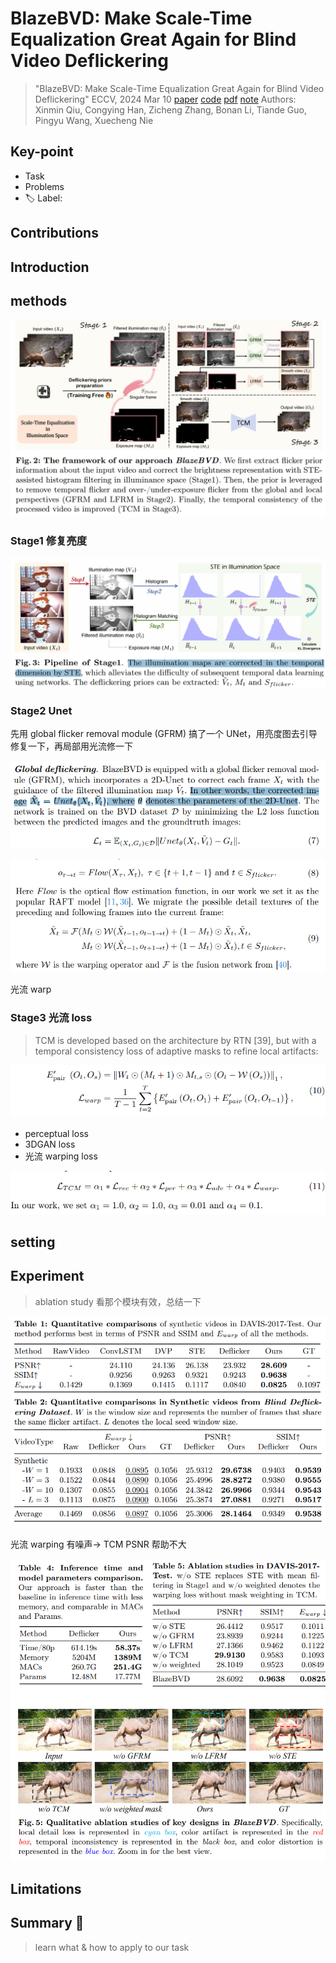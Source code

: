 # BlazeBVD: Make Scale-Time Equalization Great Again for Blind Video Deflickering

> "BlazeBVD: Make Scale-Time Equalization Great Again for Blind Video Deflickering" ECCV, 2024 Mar 10
> [paper](http://arxiv.org/abs/2403.06243v1) [code]() [pdf](./2024_03_Arxiv_BlazeBVD--Make-Scale-Time-Equalization-Great-Again-for-Blind-Video-Deflickering.pdf) [note](./2024_03_Arxiv_BlazeBVD--Make-Scale-Time-Equalization-Great-Again-for-Blind-Video-Deflickering_Note.md)
> Authors: Xinmin Qiu, Congying Han, Zicheng Zhang, Bonan Li, Tiande Guo, Pingyu Wang, Xuecheng Nie

## Key-point

- Task
- Problems
- :label: Label:

## Contributions

## Introduction

## methods

![fig2](docs/2024_03_Arxiv_BlazeBVD--Make-Scale-Time-Equalization-Great-Again-for-Blind-Video-Deflickering_Note/fig2.png)



### Stage1 修复亮度

![fig3](docs/2024_03_Arxiv_BlazeBVD--Make-Scale-Time-Equalization-Great-Again-for-Blind-Video-Deflickering_Note/fig3.png)



### Stage2 Unet

先用 global flicker removal module (GFRM) 搞了一个 UNet，用亮度图去引导修复一下，再局部用光流修一下

![eq7](docs/2024_03_Arxiv_BlazeBVD--Make-Scale-Time-Equalization-Great-Again-for-Blind-Video-Deflickering_Note/eq7.png)





![eq8](docs/2024_03_Arxiv_BlazeBVD--Make-Scale-Time-Equalization-Great-Again-for-Blind-Video-Deflickering_Note/eq8.png)

光流 warp



### Stage3 光流 loss

>  TCM is developed based on the architecture by RTN [39], but with a temporal consistency loss of adaptive masks to refine local artifacts:

![eq10](docs/2024_03_Arxiv_BlazeBVD--Make-Scale-Time-Equalization-Great-Again-for-Blind-Video-Deflickering_Note/eq10.png)



- perceptual loss
- 3DGAN loss
- 光流 warping loss

![eq11](docs/2024_03_Arxiv_BlazeBVD--Make-Scale-Time-Equalization-Great-Again-for-Blind-Video-Deflickering_Note/eq11.png)



## setting

## Experiment

> ablation study 看那个模块有效，总结一下

![tb2](docs/2024_03_Arxiv_BlazeBVD--Make-Scale-Time-Equalization-Great-Again-for-Blind-Video-Deflickering_Note/tb2.png)





光流 warping 有噪声-> TCM PSNR 帮助不大

![fig5](docs/2024_03_Arxiv_BlazeBVD--Make-Scale-Time-Equalization-Great-Again-for-Blind-Video-Deflickering_Note/fig5.png)



## Limitations

## Summary :star2:

> learn what & how to apply to our task

